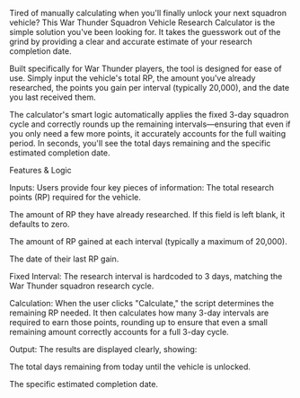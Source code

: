 Tired of manually calculating when you'll finally unlock your next squadron vehicle? This War Thunder Squadron Vehicle Research Calculator is the simple solution you've been looking for. It takes the guesswork out of the grind by providing a clear and accurate estimate of your research completion date.

Built specifically for War Thunder players, the tool is designed for ease of use. Simply input the vehicle's total RP, the amount you've already researched, the points you gain per interval (typically 20,000), and the date you last received them.

The calculator's smart logic automatically applies the fixed 3-day squadron cycle and correctly rounds up the remaining intervals—ensuring that even if you only need a few more points, it accurately accounts for the full waiting period. In seconds, you'll see the total days remaining and the specific estimated completion date.

Features & Logic

Inputs: Users provide four key pieces of information:
The total research points (RP) required for the vehicle.

The amount of RP they have already researched. If this field is left blank, it defaults to zero.

The amount of RP gained at each interval (typically a maximum of 20,000).

The date of their last RP gain.

Fixed Interval: The research interval is hardcoded to 3 days, matching the War Thunder squadron research cycle.

Calculation: When the user clicks "Calculate," the script determines the remaining RP needed. It then calculates how many 3-day intervals are required to earn those points, rounding up to ensure that even a small remaining amount correctly accounts for a full 3-day cycle.

Output: The results are displayed clearly, showing:

The total days remaining from today until the vehicle is unlocked.

The specific estimated completion date.
